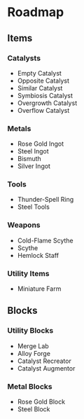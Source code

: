 # Roadmap

##  Items
### Catalysts

- Empty Catalyst
- Opposite Catalyst
- Similar Catalyst
- Symbiosis Catalyst
- Overgrowth Catalyst
- Overflow Catalyst

### Metals

- Rose Gold Ingot
- Steel Ingot
- Bismuth 
- Silver Ingot

### Tools

- Thunder-Spell Ring
- Steel Tools

### Weapons

- Cold-Flame Scythe
- Scythe
- Hemlock Staff

### Utility Items

- Miniature Farm

## Blocks

### Utility Blocks

- Merge Lab
- Alloy Forge
- Catalyst Recreator
- Catalyst Augmentor

### Metal Blocks

- Rose Gold Block
- Steel Block
